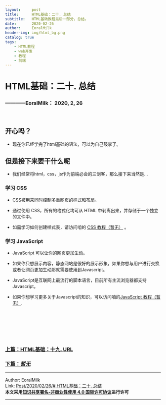 ```yaml
---
layout:     post                    
title:      HTML基础：二十. 总结    
subtitle:   HTML基础教程最后一部分，总结。
date:       2020-02-26           
author:     EoralMilk             
header-img: img/html_bg.png    
catalog: true                    
tags:        
    - HTML教程
    - web开发
    - 教程
    - 前端
---
```



# HTML基础：二十. 总结
### ————EoralMilk： 2020, 2, 26
<br/>

## 开心吗？

- 现在你已经学完了html基础的语法，可以为自己鼓掌了。

## 但是接下来要干什么呢

- 我们经常将html，css，js作为前端必会的三剑客，那么接下来当然是...

### 学习 CSS

- CSS被用来同时控制多重网页的样式和布局。

- 通过使用 CSS，所有的格式化均可从 HTML 中剥离出来，并存储于一个独立的文件中。

- 如需学习如何创建样式表，请访问咱的 [CSS 教程（暂无）]() 。

### 学习 JavaScript

- JavaScript 可以让你的网页更加生动。

- 如果你只想展示内容，静态网站是很好的展示形象，如果你想与用户进行交换或者让网页更加生动那就需要使用到Javascript。

- JavaScript是互联网上最流行的脚本语言，目前所有主流浏览器都支持Javascript。

- 如果你想学习更多关于Javascript的知识，可以访问咱的[JavaScript 教程（暂无）]().




<br/><br/><br/>
---  

### [上篇：HTML基础：十九. URL](https://eoralmilk.github.io/2020/02/26/HTML%E5%9F%BA%E7%A1%80-%E5%8D%81%E4%B9%9D/)

### [下篇：***暂无***]()


---  

Author: EoralMilk  
Link: [Post/2020/02/26/# HTML基础：二十. 总结](https://eoralmilk.github.io/2020/02/26/HTML%E5%9F%BA%E7%A1%80-%E4%BA%8C%E5%8D%81/)   
**本文采用[知识共享署名-非商业性使用 4.0 国际许可协议](https://creativecommons.org/licenses/by-nc-sa/4.0/)进行许可**  

---